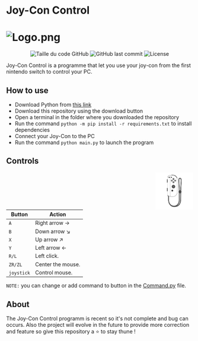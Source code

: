 # Joy-Con Control
# ![Logo.png](photos/Logo.png)

<div align=center>
  <img alt="Taille du code GitHub" src="https://img.shields.io/github/languages/code-size/Wanous/Joy-Con_Control?label=taille%20du%20code">
  <img alt="GitHub last commit" src="https://img.shields.io/github/last-commit/Wanous/Joy-Con_Control?logo=github&style=plastic">
  <img alt="License" src="https://img.shields.io/github/license/Wanous/Joy-Con_Control?style=plastic">
</div>

Joy-Con Control is a programme that let you use your joy-con from the first nintendo switch to control your PC. 

## How to use

- Download Python from [this link](https://www.python.org/downloads/)
- Download this repository using the download button
- Open a terminal in the folder where you downloaded the repository
- Run the command `python -m pip install -r requirements.txt` to install dependencies
- Connect your Joy-Con to the PC
- Run the command `python main.py` to launch the program

## Controls
<img alt="Joycon_map" align="right"  height="20%" width="20%" src="photos/joycon.png">

| Button | Action |
| ------ | ------ |
| `A`        | Right arrow →|
| `B`        | Down arrow ↘|
| `X`        | Up arrow ↗|
| `Y`        | Left arrow ←|
|`R/L`       | Left click.|
| `ZR/ZL`    | Center the mouse.|
| `joystick` | Control mouse.|

``NOTE:`` you can change or add command to button in the [Command.py]([https://www.python.org/downloads/](https://github.com/Wanous/Joy-Con_Control/blob/main/src/Command.py)) file.

## About

The Joy-Con Control programm is recent so it's not complete and bug can occurs. 
Also the project will evolve in the future to provide more correction and feature so give this repository a ⭐ to stay thune !

